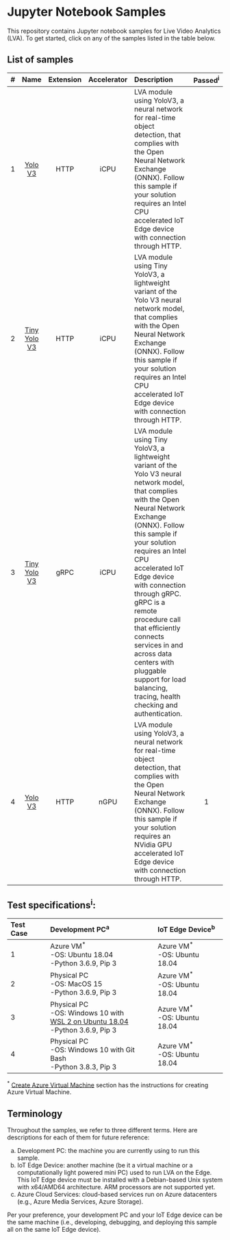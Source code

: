 # Jupyter Notebook Samples
This repository contains Jupyter notebook samples for Live Video Analytics (LVA). To get started, click on any of the samples listed in the table below.  

## List of samples
| # | Name       | Extension | Accelerator| Description | Passed<sup>i</sup> |
|:---:|:---:        |:---:       |:---:        |:---       |:---:       |
| 1 | [Yolo V3](Yolo/yolov3/yolov3-http-icpu-onnx/readme.md)             | HTTP      | iCPU | LVA module using YoloV3, a neural network for real-time object detection, that complies with the Open Neural Network Exchange (ONNX). Follow this sample if your solution requires an Intel CPU accelerated IoT Edge device with connection through HTTP. | |
| 2 | [Tiny Yolo V3](Yolo/yolov3/tinyyolov3-http-icpu-onnx/readme.md)    | HTTP      | iCPU | LVA module using Tiny YoloV3, a lightweight variant of the Yolo V3 neural network model, that complies with the Open Neural Network Exchange (ONNX). Follow this sample if your solution requires an Intel CPU accelerated IoT Edge device with connection through HTTP. | |
| 3 | [Tiny Yolo V3](Yolo/yolov3/tinyyolov3-grpc-icpu-onnx/readme.md)                    | gRPC      | iCPU | LVA module using Tiny YoloV3, a lightweight variant of the Yolo V3 neural network model, that complies with the Open Neural Network Exchange (ONNX). Follow this sample if your solution requires an Intel CPU accelerated IoT Edge device with connection through gRPC. gRPC is a remote procedure call that efficiently connects services in and across data centers with pluggable support for load balancing, tracing, health checking and authentication. | |
| 4 | [Yolo V3](Yolo/yolov3/yolov3-http-ngpu-onnx/readme.md)             | HTTP      | nGPU |  LVA module using YoloV3, a neural network for real-time object detection, that complies with the Open Neural Network Exchange (ONNX). Follow this sample if your solution requires an NVidia GPU accelerated IoT Edge device with connection through HTTP. | 1 |

## Test specifications<sup>i</sup>:
| Test Case | Development PC<sup>a</sup>                            | IoT Edge Device<sup>b</sup>   |
| :---      | :---                                                  | :---                          |
| 1         | Azure VM<sup>*</sup><br>-OS: Ubuntu 18.04<br>-Python 3.6.9, Pip 3 | Azure VM<sup>*</sup><br>-OS: Ubuntu 18.04 |
| 2         | Physical PC<br>-OS: MacOS 15<br>-Python 3.6.9, Pip 3 | Azure VM<sup>*</sup><br>-OS: Ubuntu 18.04 |
| 3         | Physical PC<br>-OS: Windows 10 with<br> [WSL 2 on Ubuntu 18.04](https://docs.microsoft.com/en-us/windows/wsl/about)<br>-Python 3.6.9, Pip 3 | Azure VM<sup>*</sup><br>-OS: Ubuntu 18.04 |
| 4         | Physical PC<br>-OS: Windows 10 with Git Bash<br>-Python 3.8.3, Pip 3 | Azure VM<sup>*</sup><br>-OS: Ubuntu 18.04 |  

<sup>*</sup> [Create Azure Virtual Machine](commons/04_create_vm_iotedge_device.ipynb) section has the instructions for creating Azure Virtual Machine.

## Terminology
Throughout the samples, we refer to three different terms. Here are descriptions for each of them for future reference:

<ol type="a">
  <li>Development PC: the machine you are currently using to run this sample.</li>
  <li>IoT Edge Device: another machine (be it a virtual machine or a computationally light powered mini PC) used to run LVA on the Edge. This IoT Edge device must be installed with a Debian-based Unix system with x64/AMD64 architecture. ARM processors are not supported yet.  </li>
  <li>Azure Cloud Services: cloud-based services run on Azure datacenters (e.g., Azure Media Services, Azure Storage).  </li>
</ol>

Per your preference, your development PC and your IoT Edge device can be the same machine (i.e., developing, debugging, and deploying this sample all on the same IoT Edge device).
